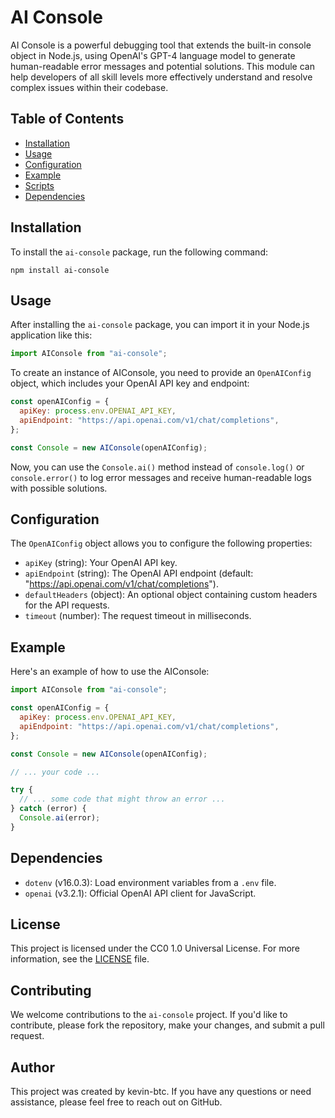 # AI Console

AI Console is a powerful debugging tool that extends the built-in console object in Node.js, using OpenAI's GPT-4 language model to generate human-readable error messages and potential solutions. This module can help developers of all skill levels more effectively understand and resolve complex issues within their codebase.

## Table of Contents

- [Installation](#installation)
- [Usage](#usage)
- [Configuration](#configuration)
- [Example](#example)
- [Scripts](#scripts)
- [Dependencies](#dependencies)

## Installation

To install the `ai-console` package, run the following command:

```
npm install ai-console
```

## Usage

After installing the `ai-console` package, you can import it in your Node.js application like this:

```javascript
import AIConsole from "ai-console";
```

To create an instance of AIConsole, you need to provide an `OpenAIConfig` object, which includes your OpenAI API key and endpoint:

```javascript
const openAIConfig = {
  apiKey: process.env.OPENAI_API_KEY,
  apiEndpoint: "https://api.openai.com/v1/chat/completions",
};

const Console = new AIConsole(openAIConfig);
```

Now, you can use the `Console.ai()` method instead of `console.log()` or `console.error()` to log error messages and receive human-readable logs with possible solutions.

## Configuration

The `OpenAIConfig` object allows you to configure the following properties:

- `apiKey` (string): Your OpenAI API key.
- `apiEndpoint` (string): The OpenAI API endpoint (default: "https://api.openai.com/v1/chat/completions").
- `defaultHeaders` (object): An optional object containing custom headers for the API requests.
- `timeout` (number): The request timeout in milliseconds.

## Example

Here's an example of how to use the AIConsole:

```javascript
import AIConsole from "ai-console";

const openAIConfig = {
  apiKey: process.env.OPENAI_API_KEY,
  apiEndpoint: "https://api.openai.com/v1/chat/completions",
};

const Console = new AIConsole(openAIConfig);

// ... your code ...

try {
  // ... some code that might throw an error ...
} catch (error) {
  Console.ai(error);
}
```

## Dependencies

- `dotenv` (v16.0.3): Load environment variables from a `.env` file.
- `openai` (v3.2.1): Official OpenAI API client for JavaScript.

## License

This project is licensed under the CC0 1.0 Universal License. For more information, see the [LICENSE](./LICENSE) file.

## Contributing

We welcome contributions to the `ai-console` project. If you'd like to contribute, please fork the repository, make your changes, and submit a pull request.

## Author

This project was created by kevin-btc. If you have any questions or need assistance, please feel free to reach out on GitHub.
